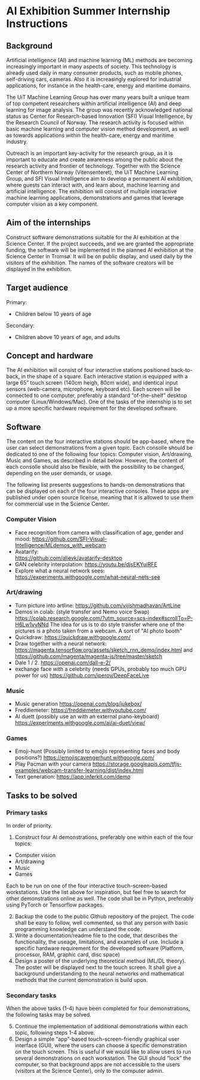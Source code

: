 # AI Exhibition Summer Internship Instructions
## Background
Artificial intelligence (AI) and machine learning (ML) methods are becoming increasingly important in many aspects of society. This technology is already used daily in many consumer products, such as  mobile phones, self-driving cars, cameras. Also it is increasingly explored for industrial applications, for instance in the health-care, energy and maritime domains. 

The UiT Machine Learning Group has over many years built a unique team of top competent researchers within artificial intelligence (AI) and deep learning for image analysis. The group was recently acknowledged national status as Center for Research-based Innovation (SFI) Visual Intelligence, by the Research Council of Norway. The research activity is focused within basic machine learning and computer vision method development, as well as towards applications within the health-care, energy and maritime industry. 

Outreach is an important key-activity for the research group, as it is important to educate and create awareness among the public about the research activity and frontier of technology. Together with the Science Center of Northern Norway (Vitensenteret), the UiT Machine Learning Group, and SFI Visual Intelligence aim to develop a permanent AI exhibition, where guests can interact with, and learn about, machine learning and artificial intelligence. The exhibition will consist of multiple interactive machine learning applications, demonstrations and games that leverage computer vision as a key component.

## Aim of the internships
Construct software demonstrations suitable for the AI exhibition at the Science Center. If the project succeeds, and we are granted the appropriate funding, the software will be implemented in the planned AI exhibition at the Science Center in Tromsø. It will be on public display, and used daily by the visitors of the exhibition. The names of the software creators will be displayed in the exhibition.

## Target audience
Primary:
- Children below 10 years of age

Secondary:
- Children above 10 years of age, and adults

## Concept and hardware
The AI exhibition will consist of four interactive stations positioned back-to-back, in the shape of a square. Each interactive station is equipped with a large 65” touch screen (140cm heigh, 80cm wide), and identical input sensors (web-camera, microphone, keyboard etc). Each screen will be connected to one computer, preferably a standard “of-the-shelf” desktop computer (Linux/Windows/Mac). One of the tasks of the internship is to set up a more specific hardware requirement for the developed software.

## Software 
The content on the four interactive stations should be app-based, where the user can select demonstrations from a given topic. Each consolle should be dedicated to one of the following four topics: Computer vision, Art/drawing, Music and Games, as described in detail below. However, the content of each consolle should also be flexible, with the possibility to be changed, depending on the user demands, or usage. 

The following list presents suggestions to hands-on demonstrations that can be displayed on each of the four interactive consoles. These apps are published under open source license, meaning that it is allowed to use them for commercial use in the Science Center. 

### Computer Vision
- Face recognition from camera with classification of age, gender and mood: https://github.com/SFI-Visual-Intelligence/MLdemos_with_webcam
- Avatarify:  
https://github.com/alievk/avatarify-desktop
- GAN celebrity interpolation: 
https://youtu.be/djsEKYuiRFE
- Explore what a neural network sees: https://experiments.withgoogle.com/what-neural-nets-see

### Art/drawing
- Turn picture into artline:
https://github.com/vijishmadhavan/ArtLine
- Demos in colab: (style transfer and Nemo voice Swap)
https://colab.research.google.com/?utm_source=scs-index#scrollTo=P-H6Lw1vyNNd The idea for us is to do style transfer where one of the pictures is a photo taken from a webcam. A sort of "AI photo booth"
- Quickdraw: 
https://quickdraw.withgoogle.com/
- Draw together with a neural network:
https://magenta.tensorflow.org/assets/sketch_rnn_demo/index.html and https://github.com/magenta/magenta-js/tree/master/sketch
- Dale 1 / 2.
https://openai.com/dall-e-2/
- exchange face with a celebrity (needs GPUs, probably too much GPU power for us)
https://github.com/iperov/DeepFaceLive

### Music
- Music generation
https://openai.com/blog/jukebox/
- Freddiemeter:
https://freddiemeter.withyoutube.com/
- AI duett (possibly use an with an external piano-keyboard)
https://experiments.withgoogle.com/ai/ai-duet/view/

### Games
- Emoji-hunt (Possibly limited to emojis representing faces and body positions?)
https://emojiscavengerhunt.withgoogle.com/
- Play Pacman with your camera https://storage.googleapis.com/tfjs-examples/webcam-transfer-learning/dist/index.html
- Text generation:
https://app.inferkit.com/demo

## Tasks to be solved

### Primary tasks
In order of priority.
1. Construct four AI demonstrations, preferably one within each of the four topics:
- Computer vision
- Art/drawing
- Music
- Games

Each to be run on one of the four interactive touch-screen-based workstations. Use the list above for inspiration, but feel free to search for other demonstrations online as well. The code shall be in Python, preferably using PyTorch or Tensorflow packages.

2. Backup the code to the public Github repository of the project. The code shall be easy to follow, well commented, so that any person with basic programming knowledge can understand the code.  
3. Write a documentation/readme file to the code, that describes the functionality, the useage, limitations, and examples of use. Include a specific hardware requirement for the developed software (Platform, processor, RAM, graphic card, disc space)
4. Design a poster of the underlying theoretical method (ML/DL theory). The poster will be displayed next to the touch screen. It shall give a background understanding to the neural networks and mathematical methods that the current demonstration is build upon.

### Secondary tasks
When the above tasks (1-4) have been completed for four demonstrations, the following tasks may be solved.

5. Continue the implementation of additional demonstrations within each topic, following steps 1-4 above.
6. Design a simple “app”-based touch-screen-friendly graphical user interface (GUI), where the users can choose a specific demonstration on the touch screen. This is useful if we would like to allow users to run several demonstrations on each workstation. The GUI should “lock” the computer, so that background apps are not accessible to the users (visitors at the Science Center), only to the computer admin.  

